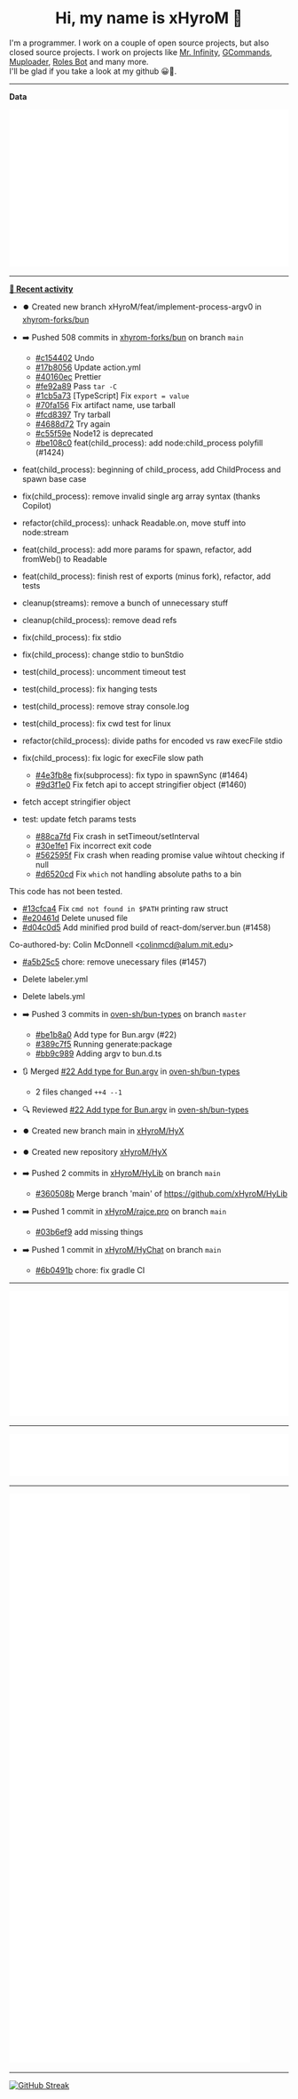 <p align="center">
    <!-- <img src="https://avatars.githubusercontent.com/u/56601352" width="192" alt="hyro's pfp" /> -->
    <h1 align="center">Hi, my name is xHyroM 👋</h1>
</p>

I'm a programmer. I work on a couple of open source projects, but also closed source projects. I work on projects like [Mr. Infinity](https://discord.com/oauth2/authorize?client_id=720321585625694239&scope=bot%20applications.commands&permissions=8&redirect_uri=https://blobs.gq/imanager&prompt=consent&response_type=code), [GCommands](https://github.com/Garlic-Team/GCommands), [Muploader](https://github.com/xHyroM/Muploader), [Roles Bot](https://github.com/xHyroM/roles-bot) and many more.  
I'll be glad if you take a look at my github 😀👀.

___
**Data**

<img src="https://github.com/xHyroM/xHyroM/blob/master/.cache/base.svg">

___

**[📰 Recent activity](https://github.com/xHyroM)**
* ⏺️ Created new branch xHyroM/feat/implement-process-argv0 in [xhyrom-forks/bun](https://github.com/xhyrom-forks/bun)
* ➡️ Pushed 508 commits in [xhyrom-forks/bun](https://github.com/xhyrom-forks/bun) on branch `main`
  * [#c154402](https://github.com/xhyrom-forks/bun/commit/c154402) Undo
  * [#17b8056](https://github.com/xhyrom-forks/bun/commit/17b8056) Update action.yml
  * [#40160ec](https://github.com/xhyrom-forks/bun/commit/40160ec) Prettier
  * [#fe92a89](https://github.com/xhyrom-forks/bun/commit/fe92a89) Pass `tar -C`
  * [#1cb5a73](https://github.com/xhyrom-forks/bun/commit/1cb5a73) [TypeScript] Fix `export = value`
  * [#70fa156](https://github.com/xhyrom-forks/bun/commit/70fa156) Fix artifact name, use tarball
  * [#fcd8397](https://github.com/xhyrom-forks/bun/commit/fcd8397) Try tarball
  * [#4688d72](https://github.com/xhyrom-forks/bun/commit/4688d72) Try again
  * [#c55f59e](https://github.com/xhyrom-forks/bun/commit/c55f59e) Node12 is deprecated
  * [#be108c0](https://github.com/xhyrom-forks/bun/commit/be108c0) feat(child_process): add node:child_process polyfill (#1424)

* feat(child_process): beginning of child_process, add ChildProcess and spawn base case

* fix(child_process): remove invalid single arg array syntax (thanks Copilot)

* refactor(child_process): unhack Readable.on, move stuff into node:stream

* feat(child_process): add more params for spawn, refactor, add fromWeb() to Readable

* feat(child_process): finish rest of exports (minus fork), refactor, add tests

* cleanup(streams): remove a bunch of unnecessary stuff

* cleanup(child_process): remove dead refs

* fix(child_process): fix stdio

* fix(child_process): change stdio to bunStdio

* test(child_process): uncomment timeout test

* test(child_process): fix hanging tests

* test(child_process): remove stray console.log

* test(child_process): fix cwd test for linux

* refactor(child_process): divide paths for encoded vs raw execFile stdio

* fix(child_process): fix logic for execFile slow path
  * [#4e3fb8e](https://github.com/xhyrom-forks/bun/commit/4e3fb8e) fix(subprocess): fix typo in spawnSync (#1464)
  * [#9d3f1e0](https://github.com/xhyrom-forks/bun/commit/9d3f1e0) Fix fetch api to accept stringifier object (#1460)

* fetch accept stringifier object

* test: update fetch params tests
  * [#88ca7fd](https://github.com/xhyrom-forks/bun/commit/88ca7fd) Fix crash in setTimeout/setInterval
  * [#30e1fe1](https://github.com/xhyrom-forks/bun/commit/30e1fe1) Fix incorrect exit code
  * [#562595f](https://github.com/xhyrom-forks/bun/commit/562595f) Fix crash when reading promise value wihtout checking if null
  * [#d6520cd](https://github.com/xhyrom-forks/bun/commit/d6520cd) Fix `which` not handling absolute paths to a bin

This code has not been tested.
  * [#13cfca4](https://github.com/xhyrom-forks/bun/commit/13cfca4) Fix `cmd not found in $PATH` printing raw struct
  * [#e20461d](https://github.com/xhyrom-forks/bun/commit/e20461d) Delete unused file
  * [#d04c0d5](https://github.com/xhyrom-forks/bun/commit/d04c0d5) Add minified prod build of react-dom/server.bun (#1458)

Co-authored-by: Colin McDonnell &lt;colinmcd@alum.mit.edu&gt;
  * [#a5b25c5](https://github.com/xhyrom-forks/bun/commit/a5b25c5) chore: remove unecessary files (#1457)

* Delete labeler.yml

* Delete labels.yml
* ➡️ Pushed 3 commits in [oven-sh/bun-types](https://github.com/oven-sh/bun-types) on branch `master`
  * [#be1b8a0](https://github.com/oven-sh/bun-types/commit/be1b8a0) Add type for Bun.argv (#22)
  * [#389c7f5](https://github.com/oven-sh/bun-types/commit/389c7f5) Running generate:package
  * [#bb9c989](https://github.com/oven-sh/bun-types/commit/bb9c989) Adding argv to bun.d.ts
* 🔃 Merged [#22 Add type for Bun.argv](https://github.com/oven-sh/bun-types/pull/22) in [oven-sh/bun-types](https://github.com/oven-sh/bun-types)
  * 2 files changed `++4 --1`
* 🔍 Reviewed [#22 Add type for Bun.argv](https://github.com/oven-sh/bun-types/pull/22) in [oven-sh/bun-types](https://github.com/oven-sh/bun-types)
* ⏺️ Created new branch main in [xHyroM/HyX](https://github.com/xHyroM/HyX)
* ⏺️ Created new repository  [xHyroM/HyX](https://github.com/xHyroM/HyX)
* ➡️ Pushed 2 commits in [xHyroM/HyLib](https://github.com/xHyroM/HyLib) on branch `main`
  * [#360508b](https://github.com/xHyroM/HyLib/commit/360508b) Merge branch &#39;main&#39; of https://github.com/xHyroM/HyLib
* ➡️ Pushed 1 commit in [xHyroM/rajce.pro](https://github.com/xHyroM/rajce.pro) on branch `main`
  * [#03b6ef9](https://github.com/xHyroM/rajce.pro/commit/03b6ef9) add missing things
* ➡️ Pushed 1 commit in [xHyroM/HyChat](https://github.com/xHyroM/HyChat) on branch `main`
  * [#6b0491b](https://github.com/xHyroM/HyChat/commit/6b0491b) chore: fix gradle CI


___

<img src="https://github.com/xHyroM/xHyroM/blob/master/.cache/isocalendar.svg">

___

<img src="https://github.com/xHyroM/xHyroM/blob/master/.cache/languages.svg">

___

<img src="https://github.com/xHyroM/xHyroM/blob/master/.cache/achievements.svg">

___

[![GitHub Streak](https://github-readme-streak-stats.herokuapp.com?user=xHyroM&theme=dark&hide_border=true&date_format=M%20j%5B%2C%20Y%5D)](https://git.io/streak-stats)
